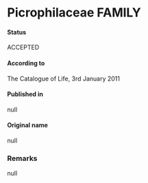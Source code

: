 # Picrophilaceae FAMILY

#### Status
ACCEPTED

#### According to
The Catalogue of Life, 3rd January 2011

#### Published in
null

#### Original name
null

### Remarks
null